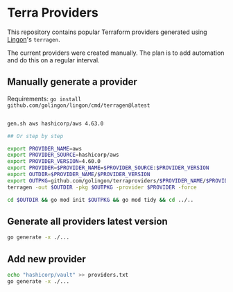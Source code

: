 # Terra Providers

This repository contains popular Terraform providers generated using [Lingon](https://github.com/golingon/lingon)'s `terragen`.

The current providers were created manually.
The plan is to add automation and do this on a regular interval.

## Manually generate a provider

Requirements: `go install github.com/golingon/lingon/cmd/terragen@latest`

```bash

gen.sh aws hashicorp/aws 4.63.0

## Or step by step

export PROVIDER_NAME=aws
export PROVIDER_SOURCE=hashicorp/aws
export PROVIDER_VERSION=4.60.0
export PROVIDER=$PROVIDER_NAME=$PROVIDER_SOURCE:$PROVIDER_VERSION
export OUTDIR=$PROVIDER_NAME/$PROVIDER_VERSION
export OUTPKG=github.com/golingon/terraproviders/$PROVIDER_NAME/$PROVIDER_VERSION
terragen -out $OUTDIR -pkg $OUTPKG -provider $PROVIDER -force

cd $OUTDIR && go mod init $OUTPKG && go mod tidy && cd ../..
```

## Generate all providers latest version

```bash
go generate -x ./...
```

## Add new provider

```bash
echo "hashicorp/vault" >> providers.txt
go generate -x ./...
```
